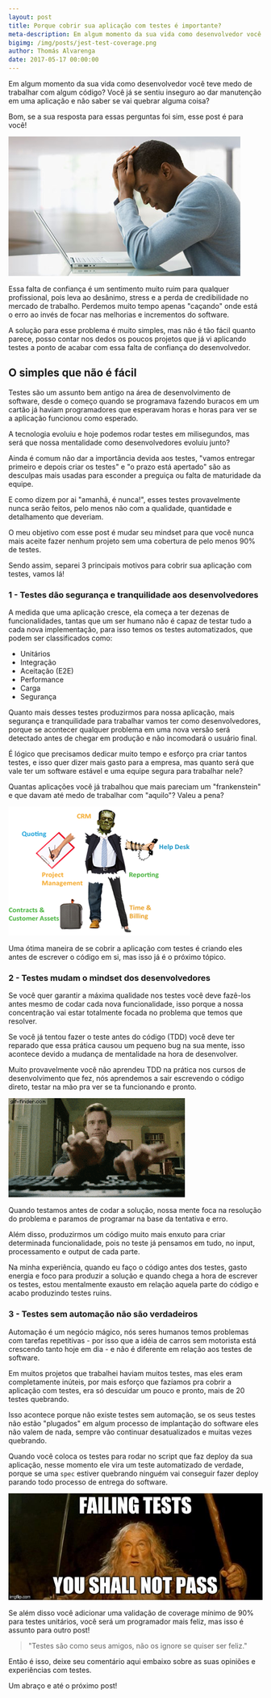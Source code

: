 ```yaml
---
layout: post
title: Porque cobrir sua aplicação com testes é importante?
meta-description: Em algum momento da sua vida como desenvolvedor você teve medo de trabalhar com algum código? Bom, se a sua resposta para essas perguntas foi sim, esse post é para você!
bigimg: /img/posts/jest-test-coverage.png
author: Thomás Alvarenga
date: 2017-05-17 00:00:00
---
```


Em algum momento da sua vida como desenvolvedor você teve medo de trabalhar com algum código? Você já se sentiu inseguro ao dar manutenção em uma aplicação e não saber se vai quebrar alguma coisa?

Bom, se a sua resposta para essas perguntas foi sim, esse post é para você!

![programador estressado com a aplicação](/img/posts/cansado-pc.jpg)

Essa falta de confiança é um sentimento muito ruim para qualquer profissional, pois leva ao desânimo, stress e a perda de credibilidade no mercado de trabalho. Perdemos muito tempo apenas "caçando" onde está o erro ao invés de focar nas melhorias e incrementos do software.

A solução para esse problema é muito simples, mas não é tão fácil quanto parece, posso contar nos dedos os poucos projetos que já vi aplicando testes a ponto de acabar com essa falta de confiança do desenvolvedor.

## O simples que não é fácil

Testes são um assunto bem antigo na área de desenvolvimento de software, desde o começo quando se programava fazendo buracos em um cartão já haviam programadores que esperavam horas e horas para ver se a aplicação funcionou como esperado.

A tecnologia evoluiu e hoje podemos rodar testes em milisegundos, mas será que nossa mentalidade como desenvolvedores evoluiu junto?

Ainda é comum não dar a importância devida aos testes, "vamos entregar primeiro e depois criar os testes" e "o prazo está apertado" são as desculpas mais usadas para esconder a preguiça ou falta de maturidade da equipe.

E como dizem por ai "amanhã, é nunca!", esses testes provavelmente nunca serão feitos, pelo menos não com a qualidade, quantidade e detalhamento que deveriam.

O meu objetivo com esse post é mudar seu mindset para que você nunca mais aceite fazer nenhum projeto sem uma cobertura de pelo menos 90% de testes.

Sendo assim, separei 3 principais motivos para cobrir sua aplicação com testes, vamos lá!

### 1 - Testes dão segurança e tranquilidade aos desenvolvedores

A medida que uma aplicação cresce, ela começa a ter dezenas de funcionalidades, tantas que um ser humano não é capaz de testar tudo a cada nova implementação, para isso temos os testes automatizados, que podem ser classificados como:

- Unitários
- Integração
- Aceitação (E2E)
- Performance
- Carga
- Segurança

Quanto mais desses testes produzirmos para nossa aplicação, mais segurança e tranquilidade para trabalhar vamos ter como desenvolvedores, porque se acontecer qualquer problema em uma nova versão será detectado antes de chegar em produção e não incomodará o usuário final.

É lógico que precisamos dedicar muito tempo e esforço pra criar tantos testes, e isso quer dizer mais gasto para a empresa, mas quanto será que vale ter um software estável e uma equipe segura para trabalhar nele?

Quantas aplicações você já trabalhou que mais pareciam um "frankenstein" e que davam até medo de trabalhar com "aquilo"? Valeu a pena?

![software frankenstein](/img/posts/frankenstein-software.png)

Uma ótima maneira de se cobrir a aplicação com testes é criando eles antes de escrever o código em si, mas isso já é o próximo tópico.

### 2 - Testes mudam o mindset dos desenvolvedores

Se você quer garantir a máxima qualidade nos testes você deve fazê-los antes mesmo de codar cada nova funcionalidade, isso porque a nossa concentração vai estar totalmente focada no problema que temos que resolver.

Se você já tentou fazer o teste antes do código (TDD) você deve ter reparado que essa prática causou um pequeno bug na sua mente, isso acontece devido a mudança de mentalidade na hora de desenvolver.

Muito provavelmente você não aprendeu TDD na prática nos cursos de desenvolvimento que fez, nós aprendemos a sair escrevendo o código direto, testar na mão pra ver se ta funcionando e pronto.

![programador digitando muito rápido](/img/posts/fast-typing.gif)

Quando testamos antes de codar a solução, nossa mente foca na resolução do problema e paramos de programar na base da tentativa e erro.

Além disso, produzirmos um código muito mais enxuto para criar determinada funcionalidade, pois no teste já pensamos em tudo, no input, processamento e output de cada parte.

Na minha experiência, quando eu faço o código antes dos testes, gasto energia e foco para produzir a solução e quando chega a hora de escrever os testes, estou mentalmente exausto em relação aquela parte do código e acabo produzindo testes ruins.

### 3 - Testes sem automação não são verdadeiros

Automação é um negócio mágico, nós seres humanos temos problemas com tarefas repetitivas - por isso que a idéia de carros sem motorista está crescendo tanto hoje em dia - e não é diferente em relação aos testes de software.

Em muitos projetos que trabalhei haviam muitos testes, mas eles eram completamente inúteis, por mais esforço que fazíamos pra cobrir a aplicação com testes, era só descuidar um pouco e pronto, mais de 20 testes quebrando.

Isso acontece porque não existe testes sem automação, se os seus testes não estão "plugados" em algum processo de implantação do software eles não valem de nada, sempre vão continuar desatualizados e muitas vezes quebrando.

Quando você coloca os testes para rodar no script que faz deploy da sua aplicação, nesse momento ele vira um teste automatizado de verdade, porque se uma `spec` estiver quebrando ninguém vai conseguir fazer deploy parando todo processo de entrega do software.

![testes falhando não passarão](/img/posts/shall-not-pass.jpg)

Se além disso você adicionar uma validação de coverage mínimo de 90% para testes unitários, você será um programador mais feliz, mas isso é assunto para outro post!

> "Testes são como seus amigos, não os ignore se quiser ser feliz."

Então é isso, deixe seu comentário aqui embaixo sobre as suas opiniões e experiências com testes.

Um abraço e até o próximo post!